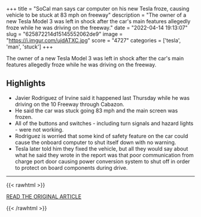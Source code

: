 +++
title = "SoCal man says car computer on his new Tesla froze, causing vehicle to be stuck at 83 mph on freeway"
description = "The owner of a new Tesla Model 3 was left in shock after the car's main features allegedly froze while he was driving on the freeway."
date = "2022-04-14 19:13:07"
slug = "625872214d15145552062de9"
image = "https://i.imgur.com/ujdATXC.jpg"
score = "4727"
categories = ['tesla', 'man', 'stuck']
+++

The owner of a new Tesla Model 3 was left in shock after the car's main features allegedly froze while he was driving on the freeway.

## Highlights

- Javier Rodriguez of Irvine said it happened last Thursday while he was driving on the 10 Freeway through Cabazon.
- He said the car was stuck going 83 mph and the main screen was frozen.
- All of the buttons and switches - including turn signals and hazard lights - were not working.
- Rodriguez is worried that some kind of safety feature on the car could cause the onboard computer to shut itself down with no warning.
- Tesla later told him they fixed the vehicle, but all they would say about what he said they wrote in the report was that poor communication from charge port door causing power conversion system to shut off in order to protect on board components during drive.

---

{{< rawhtml >}}
  <p class="article-category">
    <a target="_blank" href="https://abc7.com/tesla-model-3-car-freezes-while-driving-la-drivers-freezing/11743278/">READ THE ORIGINAL ARTICLE</a>
  </p>
{{< /rawhtml >}}
